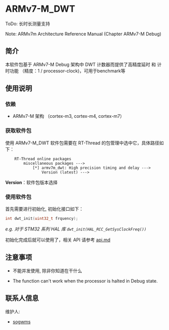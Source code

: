 # ARMv7-M_DWT

ToDo: 长时长测量支持

Note: ARMv7m Architecture Reference Manual (Chapter ARMv7-M Debug)

## 简介

本软件包基于 ARMv7-M Debug 架构中 DWT 计数器而提供了高精度延时 和 计时功能 （精度：1 / processor-clock)，可用于benchmark等

## 使用说明

### 依赖

- ARMv7-M 架构 （cortex-m3, cortex-m4, cortex-m7）

### 获取软件包

使用 ARMv7-M_DWT 软件包需要在 RT-Thread 的包管理中选中它，具体路径如下：

```shell
    RT-Thread online packages
        miscellaneous packages --->
            [*] armv7m_dwt: High precision timing and delay --->
                Version (latest) --->
```

**Version**：软件包版本选择

### 使用软件包

首先需要进行初始化, 初始化接口如下：

```c
int dwt_init(uint32_t frquency);
```

_e.g. 对于 STM32 系列 HAL 库 ``` dwt_init(HAL_RCC_GetSysClockFreq()) ```_

初始化完成后就可以使用了，相关 API 请参考 [api.md](./api.md)

## 注意事项

* 不能并发使用, 除非你知道在干什么

* The function can't work when the processor is halted in Debug state.

## 联系人信息

维护人:

- [sogwms](https://github.com/sogwms)

